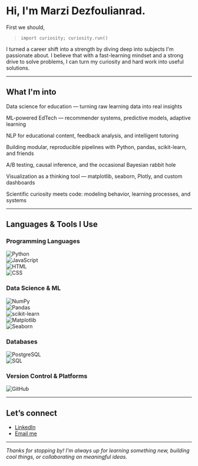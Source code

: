 # Hi, I'm Marzi Dezfoulianrad.

First we should, 
> `import curiosity; curiosity.run()`

I turned a career shift into a strength by diving deep into subjects I'm passionate about. I believe that with a fast-learning mindset and a strong drive to solve problems, I can turn my curiosity and hard work into useful solutions.

---

## What I'm into

Data science for education — turning raw learning data into real insights

ML-powered EdTech — recommender systems, predictive models, adaptive learning

NLP for educational content, feedback analysis, and intelligent tutoring

Building modular, reproducible pipelines with Python, pandas, scikit-learn, and friends

A/B testing, causal inference, and the occasional Bayesian rabbit hole

Visualization as a thinking tool — matplotlib, seaborn, Plotly, and custom dashboards

Scientific curiosity meets code: modeling behavior, learning processes, and systems

---

## Languages & Tools I Use

### Programming Languages  
![Python](https://img.shields.io/badge/Python-3670A0?style=for-the-badge&logo=python&logoColor=white)  
![JavaScript](https://img.shields.io/badge/JavaScript-F7DF1E?style=for-the-badge&logo=javascript&logoColor=black)  
![HTML](https://img.shields.io/badge/HTML5-E34F26?style=for-the-badge&logo=html5&logoColor=white)  
![CSS](https://img.shields.io/badge/CSS3-1572B6?style=for-the-badge&logo=css3&logoColor=white)  

### Data Science & ML  
![NumPy](https://img.shields.io/badge/NumPy-013243?style=for-the-badge&logo=numpy&logoColor=white)  
![Pandas](https://img.shields.io/badge/Pandas-150458?style=for-the-badge&logo=pandas&logoColor=white)  
![scikit-learn](https://img.shields.io/badge/scikit--learn-F7931E?style=for-the-badge&logo=scikit-learn&logoColor=white)  
![Matplotlib](https://img.shields.io/badge/Matplotlib-11557C?style=for-the-badge&logo=matplotlib&logoColor=white)  
![Seaborn](https://img.shields.io/badge/Seaborn-3776AB?style=for-the-badge&logo=python&logoColor=white)  

### Databases  
![PostgreSQL](https://img.shields.io/badge/PostgreSQL-4169E1?style=for-the-badge&logo=postgresql&logoColor=white)  
![SQL](https://img.shields.io/badge/SQL-4479A1?style=for-the-badge&logo=postgresql&logoColor=white)  

### Version Control & Platforms  
![GitHub](https://img.shields.io/badge/GitHub-181717?style=for-the-badge&logo=github&logoColor=white)

---


## Let’s connect

- [LinkedIn](https://www.linkedin.com/in/marzie-dezfoulianrad-955a5032a)
- [Email me](mailto:marzi.dezfoulianrad@gmail.com)


---

_Thanks for stopping by! I'm always up for learning something new, building cool things, or collaborating on meaningful ideas._
